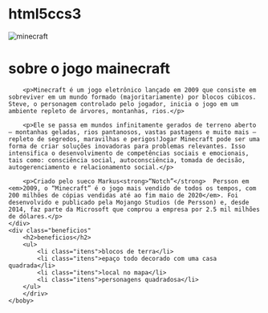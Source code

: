 # html5ccs3<!DOCTYPE html>
<html lang="pt-br">
     <head>
        <meta charset="UTF-8">
        <title>MINECRAFT UM NOVO JOGO</title>
        <link rel="stylesheet" hrel="style.css">

   </head>
    <boby>
        <img src="minecraft.jpg" alt="minecraft" id="centralizar">
        <div class="principal">
       <h1>sobre o jogo mainecraft</h1>

        <p>Minecraft é um jogo eletrônico lançado em 2009 que consiste em sobreviver em um mundo formado (majoritariamente) por blocos cúbicos. Steve, o personagem controlado pelo jogador, inicia o jogo em um ambiente repleto de árvores, montanhas, rios.</p>

        <p>Ele se passa em mundos infinitamente gerados de terreno aberto – montanhas geladas, rios pantanosos, vastas pastagens e muito mais – repleto de segredos, maravilhas e perigos!Jogar Minecraft pode ser uma forma de criar soluções inovadoras para problemas relevantes. Isso intensifica o desenvolvimento de competências sociais e emocionais, tais como: consciência social, autoconsciência, tomada de decisão, autogerenciamento e relacionamento social.</p>

        <p>Criado pelo sueco Markus<strong>“Notch”</strong>  Persson em <em>2009, o “Minecraft” é o jogo mais vendido de todos os tempos, com 200 milhões de cópias vendidas até ao fim maio de 2020</em>. Foi desenvolvido e publicado pela Mojango Studios (de Persson) e, desde 2014, faz parte da Microsoft que comprou a empresa por 2.5 mil milhões de dólares.</p>
    </div>
    <div class="beneficios"
        <h2>beneficios</h2>
        <ul>
            <li class="itens">blocos de terra</li>
            <li class="itens">epaço todo decorado com uma casa quadrada</li>
            <li class="itens">local no mapa</li>
            <li class="itens">personagens quadradosa</li>
        </ul>
        </driv>
    </boby>
</html>
